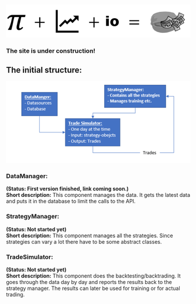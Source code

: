 ![IconImage](Title.PNG)  
### The site is under construction!
## The initial structure:
![Structure](Structure.png)
### DataManager:
**(Status: First version finished, link coming soon.)**<br>
**Short description:** This component manages the data. It gets the latest data and puts it in the database to limit the calls to the API.
### StrategyManager: 
**(Status: Not started yet)**<br>
**Short description:** This component manages all the strategies. Since strategies can vary a lot there have to be some abstract classes.
### TradeSimulator: 
**(Status: Not started yet)**<br>
**Short description:** This component does the backtesting/backtrading. It goes through the data day by day and reports the results back to the strategy manager. The results can later be used for training or for actual trading.
